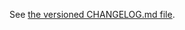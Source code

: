 See [the versioned CHANGELOG.md file](https://github.com/roundcube/roundcubemail/blob/master/CHANGELOG.md).